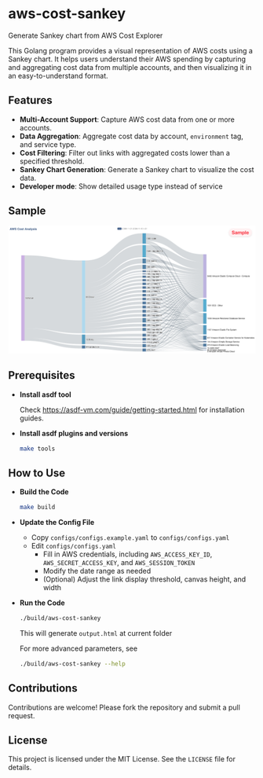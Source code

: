 # aws-cost-sankey
Generate Sankey chart from AWS Cost Explorer

This Golang program provides a visual representation of AWS costs using a Sankey chart.
It helps users understand their AWS spending by capturing and aggregating cost data from multiple accounts,
and then visualizing it in an easy-to-understand format.

## Features
- **Multi-Account Support**: Capture AWS cost data from one or more accounts.
- **Data Aggregation**: Aggregate cost data by account, `environment` tag, and service type.
- **Cost Filtering**: Filter out links with aggregated costs lower than a specified threshold.
- **Sankey Chart Generation**: Generate a Sankey chart to visualize the cost data.
- **Developer mode**: Show detailed usage type instead of service

## Sample
![Sample Output](assets/sample.png)

## Prerequisites
- **Install asdf tool**

  Check https://asdf-vm.com/guide/getting-started.html for installation guides.

- **Install asdf plugins and versions**
  ```bash
  make tools
  ```

## How to Use
- **Build the Code**
  ```bash
  make build
  ```
- **Update the Config File**
  - Copy `configs/configs.example.yaml` to `configs/configs.yaml`
  - Edit `configs/configs.yaml`
    - Fill in AWS credentials, including `AWS_ACCESS_KEY_ID`, `AWS_SECRET_ACCESS_KEY`, and `AWS_SESSION_TOKEN`
    - Modify the date range as needed
    - (Optional) Adjust the link display threshold, canvas height, and width
- **Run the Code**
  ```bash
  ./build/aws-cost-sankey
  ```
  This will generate `output.html` at current folder

  For more advanced parameters, see
  ```bash
  ./build/aws-cost-sankey --help
  ```

## Contributions
Contributions are welcome! Please fork the repository and submit a pull request.

## License
This project is licensed under the MIT License. See the `LICENSE` file for details.
